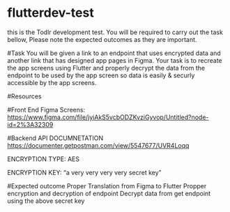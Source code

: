 # flutterdev-test
this is the Todlr development test. You will be required to carry out the task bellow, Please note the expected outcomes as they are important.

#Task 
You will be given a link to an endpoint that uses encrypted data and another link that has designed app pages in Figma. 
Your task is to recreate the app screens using Flutter and properly decrypt the data from the endpoint to be used by the app screen so data is easily & securly accessible by the app screens.



#Resources

#Front End
Figma Screens: https://www.figma.com/file/jyiAkS5vcbODZKvziGyvop/Untitled?node-id=2%3A32309

#Backend
API DOCUMNETATION 
https://documenter.getpostman.com/view/5547677/UVR4Loqq

ENCRYPTION TYPE: 
AES

ENCRYPTION KEY:
“a very very very very secret key”



#Expected outcome
Proper Translation from Figma to Flutter
Propper encryption and decryption of endpoint
Decrypt data from get endpoint using the above secret key
